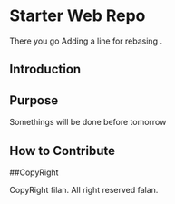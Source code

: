 # Starter Web Repo
There you go
Adding a line for rebasing .
## Introduction


## Purpose

Somethings will be done before tomorrow

## How to Contribute

##CopyRight

CopyRight filan. All right reserved falan.